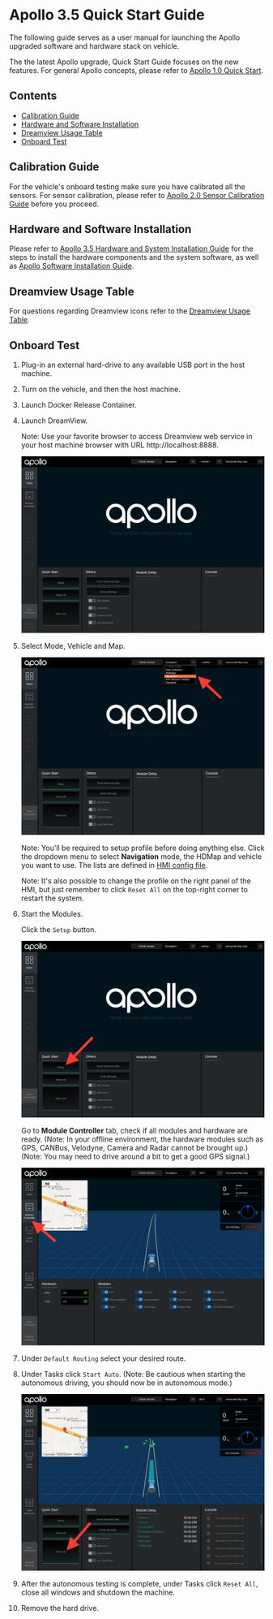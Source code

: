 # Apollo 3.5 Quick Start Guide

The following guide serves as a user manual for launching the Apollo upgraded software and hardware stack on vehicle.

The the latest Apollo upgrade, Quick Start Guide focuses on the new features. For general Apollo concepts, please refer to
[Apollo 1.0 Quick Start](https://github.com/ApolloAuto/apollo/blob/master/docs/quickstart/apollo_1_0_quick_start.md).

## Contents

- [Calibration Guide](#calibration-guide)
- [Hardware and Software Installation](#hardware-and-software-installation)
- [Dreamview Usage Table](#dreamview-usage-table)
- [Onboard Test](#onboard-test)

## Calibration Guide

For the vehicle's onboard testing make sure you have calibrated all the sensors. For
sensor calibration, please refer to
[Apollo 2.0 Sensor Calibration Guide](apollo_2_0_sensor_calibration_guide.md)
before you proceed.

## Hardware and Software Installation

Please refer to
[Apollo 3.5 Hardware and System Installation Guide](apollo_3_5_hardware_system_installation_guide.md)
for the steps to install the hardware components and the system software, as well as
[Apollo Software Installation Guide](apollo_software_installation_guide.md).

## Dreamview Usage Table

For questions regarding Dreamview icons refer to the
[Dreamview Usage Table](https://github.com/ApolloAuto/apollo/blob/master/docs/specs/dreamview_usage_table.md).

## Onboard Test

1. Plug-in an external hard-drive to any available USB port in the host machine.

2. Turn on the vehicle, and then the host machine.

3. Launch Docker Release Container.

4. Launch DreamView.

   Note\: Use your favorite browser to access Dreamview web service in your host
   machine browser with URL http://localhost:8888.

   ![](images/dreamview_2_5.png)

5. Select Mode, Vehicle and Map.

   ![](images/dreamview_2_5_setup_profile.png)

   Note\: You'll be required to setup profile before doing anything else. Click
   the dropdown menu to select **Navigation** mode, the HDMap and vehicle you
   want to use. The lists are defined in
   [HMI config file](https://github.com/ApolloAuto/apollo/tree/master/modules/dreamview/conf/hmi_modes).

   Note\: It's also possible to change the profile on the right panel of the
   HMI, but just remember to click `Reset All` on the top-right corner to
   restart the system.

6. Start the Modules.

   Click the `Setup` button.

   ![](images/dreamview_2_5_setup.png)

   Go to **Module Controller** tab, check if all modules and hardware are ready.
   (Note\: In your offline environment, the hardware modules such as GPS,
   CANBus, Velodyne, Camera and Radar cannot be brought up.)
   (Note\: You may need to drive around a bit to get a good GPS signal.)

   ![](images/dreamview_2_5_module_controller.png)

7. Under `Default Routing` select your desired route.

8. Under Tasks click `Start Auto`. (Note: Be cautious when starting the autonomous
   driving, you should now be in autonomous mode.)

   ![](images/dreamview_2_5_start_auto.png)

9. After the autonomous testing is complete, under Tasks click `Reset All`, close all
   windows and shutdown the machine.

10. Remove the hard drive.
